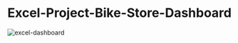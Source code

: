 # Excel-Project-Bike-Store-Dashboard

![excel-dashboard](https://user-images.githubusercontent.com/112380016/188890089-4e937621-41e9-4688-88fb-7efca94eec27.gif) 

